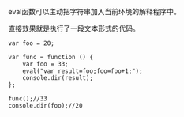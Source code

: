 eval函数可以主动把字符串加入当前环境的解释程序中。

直接效果就是执行了一段文本形式的代码。

~~~
var foo = 20;

var func = function () {
    var foo = 33;
    eval("var result=foo;foo=foo+1;");
    console.dir(result);
};

func();//33
console.dir(foo);//20
~~~

